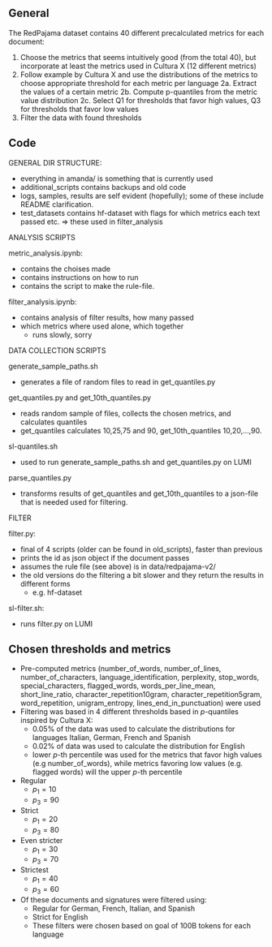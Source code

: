 ## General

The RedPajama dataset contains 40 different precalculated metrics for each document:

1. Choose the metrics that seems intuitively good (from the total 40), but incorporate at least the metrics used in Cultura X (12 different metrics)
2. Follow example by Cultura X and use the distributions of the metrics to choose appropriate threshold for each metric per language
    2a. Extract the values of a certain metric
    2b. Compute p-quantiles from the metric value distribution
    2c. Select Q1 for thresholds that favor high values, Q3 for thresholds that favor low values
4. Filter the data with found thresholds


## Code

GENERAL DIR STRUCTURE:

- everything in amanda/ is something that is currently used
- additional_scripts contains backups and old code
- logs, samples, results are self evident (hopefully); some of these include README clarification.
- test_datasets contains hf-dataset with flags for which metrics each text passed etc. => these used in filter_analysis


ANALYSIS SCRIPTS

metric_analysis.ipynb:

- contains the choises made
- contains instructions on how to run
- contains the script to make the rule-file.

filter_analysis.ipynb:

- contains analysis of filter results, how many passed
- which metrics where used alone, which together
    - runs slowly, sorry

DATA COLLECTION SCRIPTS

generate_sample_paths.sh

- generates a file of random files to read in get_quantiles.py

get_quantiles.py and get_10th_quantiles.py

- reads random sample of files, collects the chosen metrics, and calculates quantiles
- get_quantiles calculates 10,25,75 and 90, get_10th_quantiles 10,20,...,90.

sl-quantiles.sh

- used to run generate_sample_paths.sh and get_quantiles.py on LUMI

parse_quantiles.py

- transforms results of get_quantiles and get_10th_quantiles to a json-file that is needed used for filtering.

FILTER

filter.py:

- final of 4 scripts (older can be found in old_scripts), faster than previous
- prints the id as json object if the document passes
- assumes the rule file (see above) is in data/redpajama-v2/
- the old versions do the filtering a bit slower and they return the results in different forms
    - e.g. hf-dataset 

sl-filter.sh:

- runs filter.py on LUMI


## Chosen thresholds and metrics

- Pre-computed metrics (number_of_words, number_of_lines, number_of_characters, language_identification, perplexity, stop_words, special_characters, flagged_words, words_per_line_mean, short_line_ratio, character_repetition10gram, character_repetition5gram, word_repetition, unigram_entropy, lines_end_in_punctuation) were used
- Filtering was based in 4 different thresholds based in _p_-quantiles inspired by Cultura X:
   - 0.05% of the data was used to calculate the distributions for languages Italian, German, French and Spanish
   - 0.02% of data was used to calculate the distribution for English
   - lower _p_-th percentile was used for the metrics that favor high values (e.g number_of_words), while metrics favoring low values (e.g. flagged words) will the upper _p_-th percentile
- Regular
   - $p_1 = 10$
   - $p_3 = 90$
- Strict
   - $p_1=20$
   - $p_3 =80$
- Even stricter
   - $p_1=30$
   - $p_3=70$
- Strictest
   - $p_1 = 40$
   - $p_3 = 60$
- Of these documents and signatures were filtered using:
   - Regular for German, French, Italian, and Spanish
   - Strict for English
   - These filters were chosen based on goal of 100B tokens for each language




